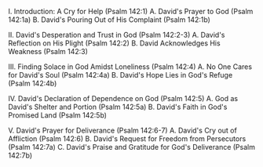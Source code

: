 I. Introduction: A Cry for Help (Psalm 142:1)
   A. David's Prayer to God (Psalm 142:1a)
   B. David's Pouring Out of His Complaint (Psalm 142:1b)

II. David's Desperation and Trust in God (Psalm 142:2-3)
   A. David's Reflection on His Plight (Psalm 142:2)
   B. David Acknowledges His Weakness (Psalm 142:3)

III. Finding Solace in God Amidst Loneliness (Psalm 142:4)
   A. No One Cares for David's Soul (Psalm 142:4a)
   B. David's Hope Lies in God's Refuge (Psalm 142:4b)

IV. David's Declaration of Dependence on God (Psalm 142:5)
   A. God as David's Shelter and Portion (Psalm 142:5a)
   B. David's Faith in God's Promised Land (Psalm 142:5b)

V. David's Prayer for Deliverance (Psalm 142:6-7)
   A. David's Cry out of Affliction (Psalm 142:6)
   B. David's Request for Freedom from Persecutors (Psalm 142:7a)
   C. David's Praise and Gratitude for God's Deliverance (Psalm 142:7b)